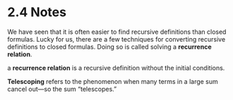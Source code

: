 # 2.4 Notes

We have seen that it is often easier to find recursive definitions than closed formulas. Lucky for us, there are a few techniques for converting recursive definitions to closed formulas. Doing so is called solving a
**recurrence relation**.

a **recurrence relation** is a recursive
definition without the initial conditions.

**Telescoping** refers to the phenomenon when many terms in a large sum cancel out—so the sum “telescopes.”